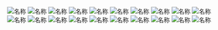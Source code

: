 ![名称](./jpe/P(1).jpg)
![名称](./jpe/P(2).jpg)
![名称](./jpe/P(3).jpg)
![名称](./jpe/P(4).jpg)
![名称](./jpe/P(5).jpg)
![名称](./jpe/P(6).jpg)
![名称](./jpe/P(7).jpg)
![名称](./jpe/P(8).jpg)
![名称](./jpe/P(9).jpg)
![名称](./jpe/P(10).jpg)
![名称](./jpe/P(11).jpg)
![名称](./jpe/P(12).jpg)
![名称](./jpe/P(13).jpg)
![名称](./jpe/P(14).jpg)
![名称](./jpe/P(15).jpg)
![名称](./jpe/P(16).jpg)
![名称](./jpe/P(17).jpg)
![名称](./jpe/P(18).jpg)
![名称](./jpe/P(19).jpg)
![名称](./jpe/P(20).jpg)
